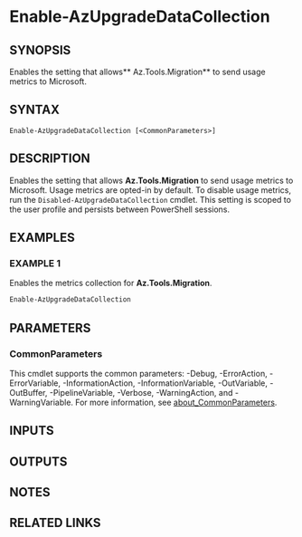 ﻿---
external help file: Az.Tools.Migration-help.xml
Module Name: az.tools.migration
online version:
schema: 2.0.0
---

# Enable-AzUpgradeDataCollection

## SYNOPSIS
Enables the setting that allows** Az.Tools.Migration** to send usage metrics to Microsoft.

## SYNTAX

```
Enable-AzUpgradeDataCollection [<CommonParameters>]
```

## DESCRIPTION

Enables the setting that allows **Az.Tools.Migration** to send usage metrics to Microsoft. Usage
metrics are opted-in by default. To disable usage metrics, run the
`Disabled-AzUpgradeDataCollection` cmdlet. This setting is scoped to the user profile and persists
between PowerShell sessions.

## EXAMPLES

### EXAMPLE 1

Enables the metrics collection for **Az.Tools.Migration**.

```powershell
Enable-AzUpgradeDataCollection
```

## PARAMETERS

### CommonParameters

This cmdlet supports the common parameters: -Debug, -ErrorAction, -ErrorVariable,
-InformationAction, -InformationVariable, -OutVariable, -OutBuffer, -PipelineVariable, -Verbose,
-WarningAction, and -WarningVariable. For more information, see
[about_CommonParameters](http://go.microsoft.com/fwlink/?LinkID=113216).

## INPUTS

## OUTPUTS

## NOTES

## RELATED LINKS
